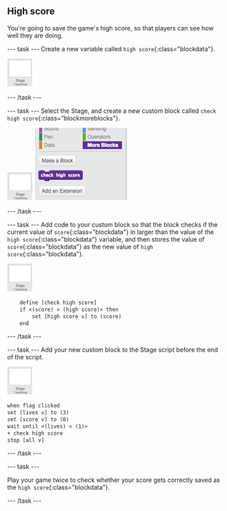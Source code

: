 ## High score

You're going to save the game's high score, so that players can see how well they are doing.

--- task ---
Create a new variable called `high score`{:class="blockdata"}.

![Stage sprite](images/stage-sprite.png)

--- /task ---

--- task ---
Select the Stage, and create a new custom block called `check high score`{:class="blockmoreblocks"}.

![Stage sprite](images/stage-sprite.png)
![screenshot](images/dots-custom-1.png)

--- /task ---

--- task ---
Add code to your custom block so that the block checks if the current value of `score`{:class="blockdata"} in larger than the value of the `high score`{:class="blockdata"} variable, and then stores the value of `score`{:class="blockdata"} as the new value of `high score`{:class="blockdata"}.

![Stage sprite](images/stage-sprite.png)

```blocks
	define [check high score]
	if <(score) > (high score)> then
		set [high score v] to (score)
	end
```
--- /task ---

--- task ---
Add your new custom block to the Stage script before the end of the script.

![Stage sprite](images/stage-sprite.png)
```blocks
when flag clicked
set [lives v] to (3)
set [score v] to (0)
wait until <(lives) < (1)>
+ check high score
stop [all v]
```

--- /task ---

--- task ---

Play your game twice to check whether your score gets correctly saved as the `high score`{:class="blockdata"}.

--- /task ---
